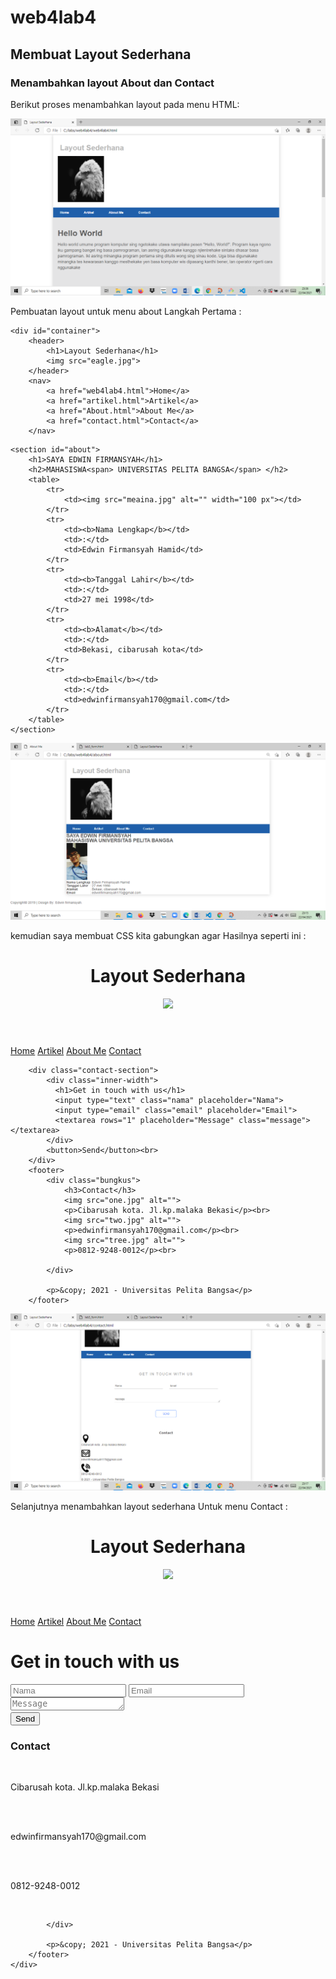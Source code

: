 # web4lab4
## Membuat Layout Sederhana

### Menambahkan layout About dan Contact
Berikut proses menambahkan layout pada menu HTML:

![Gambar](screenshot/free.png)

Pembuatan layout untuk menu about 
Langkah Pertama :
<!DOCTYPE html>
<html lang="en">
<head>
    <meta charset="UTF-8">
    <meta http-equiv="X-UA-Compatible" content="IE=edge">
    <meta name="viewport" content="width=device-width, initial-scale=1.0">
    <title>About Me</title>
    <link rel="stylesheet" href="style.css">
</head>
<body>

    <div id="container">
        <header>
            <h1>Layout Sederhana</h1>
            <img src="eagle.jpg">
        </header>
        <nav>
            <a href="web4lab4.html">Home</a>
            <a href="artikel.html">Artikel</a>
            <a href="About.html">About Me</a>
            <a href="contact.html">Contact</a>
        </nav>
</div>
</body>
</html

>    
    <section id="about">
        <h1>SAYA EDWIN FIRMANSYAH</h1>
        <h2>MAHASISWA<span> UNIVERSITAS PELITA BANGSA</span> </h2>
        <table>
            <tr>
                <td><img src="meaina.jpg" alt="" width="100 px"></td>
            </tr>
            <tr>
                <td><b>Nama Lengkap</b></td>
                <td>:</td>
                <td>Edwin Firmansyah Hamid</td>
            </tr>
            <tr>
                <td><b>Tanggal Lahir</b></td>
                <td>:</td>
                <td>27 mei 1998</td>
            </tr>
            <tr>
                <td><b>Alamat</b></td>
                <td>:</td>
                <td>Bekasi, cibarusah kota</td>
            </tr>
            <tr>
                <td><b>Email</b></td>
                <td>:</td>
                <td>edwinfirmansyah170@gmail.com</td>
            </tr>
        </table>
    </section>
  

![Gambar](screenshot/cree.png)

kemudian saya membuat CSS kita gabungkan agar
Hasilnya seperti ini :

<!DOCTYPE html>
<html lang="en">
 <head>
    <meta charset="UTF-8">
    <meta http-equiv="X-UA-Compatible" content="IE=edge">
    <meta name="viewport" content="width=device-width, initial-scale=1.0">
    <title>Layout Sederhana</title>
    <link rel="stylesheet" href="style.css">
 </head>
  <body>
    <div id="container">
        <header>
            <h1>Layout Sederhana</h1>
            <img src="eagle.jpg">
        </header>
        <nav>
            <a href="web4lab4.html">Home</a>
            <a href="artikel.html">Artikel</a>
            <a href="About.html">About Me</a>
            <a href="contact.html">Contact</a>
        </nav>

 </div>
 </body>
 </html>
       
        <div class="contact-section">
            <div class="inner-width">
              <h1>Get in touch with us</h1>
              <input type="text" class="nama" placeholder="Nama">
              <input type="email" class="email" placeholder="Email">
              <textarea rows="1" placeholder="Message" class="message"></textarea>
            </div>  
            <button>Send</button><br>
        </div>
        <footer>
            <div class="bungkus">
                <h3>Contact</h3>
                <img src="one.jpg" alt="">
                <p>Cibarusah kota. Jl.kp.malaka Bekasi</p><br>
                <img src="two.jpg" alt="">
                <p>edwinfirmansyah170@gmail.com</p><br>
                <img src="tree.jpg" alt="">
                <p>0812-9248-0012</p><br>
                
            </div>
            
            <p>&copy; 2021 - Universitas Pelita Bangsa</p>
        </footer>


![Gambar](screenshot/dree.png)

Selanjutnya menambahkan layout sederhana
Untuk menu Contact :

<!DOCTYPE html>
<html lang="en">
 <head>
    <meta charset="UTF-8">
    <meta http-equiv="X-UA-Compatible" content="IE=edge">
    <meta name="viewport" content="width=device-width, initial-scale=1.0">
    <title>Layout Sederhana</title>
    <link rel="stylesheet" href="style.css">
 </head>
  <body>
    <div id="container">
        <header>
            <h1>Layout Sederhana</h1>
            <img src="eagle.jpg">
        </header>
        <nav>
            <a href="web4lab4.html">Home</a>
            <a href="artikel.html">Artikel</a>
            <a href="About.html">About Me</a>
            <a href="contact.html">Contact</a>
        </nav>
        <div class="contact-section">
            <div class="inner-width">
              <h1>Get in touch with us</h1>
              <input type="text" class="nama" placeholder="Nama">
              <input type="email" class="email" placeholder="Email">
              <textarea rows="1" placeholder="Message" class="message"></textarea>
            </div>  
            <button>Send</button><br>
        </div>
        <footer>
            <div class="bungkus">
                <h3>Contact</h3>
                <img src="one.jpg" alt="">
                <p>Cibarusah kota. Jl.kp.malaka Bekasi</p><br>
                <img src="two.jpg" alt="">
                <p>edwinfirmansyah170@gmail.com</p><br>
                <img src="tree.jpg" alt="">
                <p>0812-9248-0012</p><br>
                
            </div>
            
            <p>&copy; 2021 - Universitas Pelita Bangsa</p>
        </footer>
    </div>
  </body>
</html>